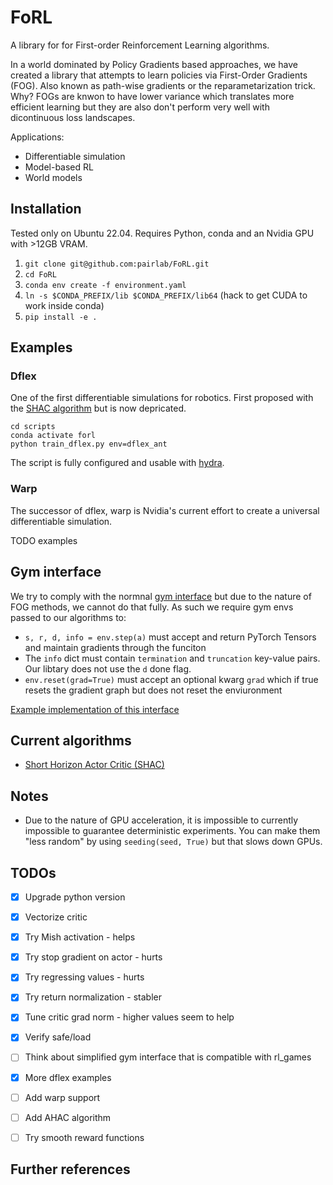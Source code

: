 # FoRL

A library for for First-order Reinforcement Learning algorithms.

In a world dominated by Policy Gradients based approaches, we have created a library that attempts to learn policies via First-Order Gradients (FOG). Also known as path-wise gradients or the reparametarization trick. Why? FOGs are knwon to have lower variance which translates more efficient learning but they are also don't perform very well with dicontinuous loss landscapes.

Applications:

- Differentiable simulation
- Model-based RL
- World models

## Installation

Tested only on Ubuntu 22.04. Requires Python, conda and an Nvidia GPU with >12GB VRAM.

1. `git clone git@github.com:pairlab/FoRL.git`
2. `cd FoRL`
3. `conda env create -f environment.yaml`
4. `ln -s $CONDA_PREFIX/lib $CONDA_PREFIX/lib64` (hack to get CUDA to work inside conda)
5. `pip install -e .`

## Examples

### Dflex

One of the first differentiable simulations for robotics. First proposed with the [SHAC algorithm](https://short-horizon-actor-critic.github.io/) but is now depricated.

```
cd scripts
conda activate forl
python train_dflex.py env=dflex_ant
```

The script is fully configured and usable with [hydra](https://hydra.cc/docs/intro/).

### Warp

The successor of dflex, warp is Nvidia's current effort to create a universal differentiable simulation.

TODO examples

## Gym interface

We try to comply with the normnal [gym interface](https://www.gymlibrary.dev/api/core/) but due to the nature of FOG methods, we cannot do that fully. As such we require gym envs passed to our algorithms to:

- `s, r, d, info = env.step(a)` must accept and return PyTorch Tensors and maintain gradients through the funciton
- The `info` dict must contain `termination` and `truncation` key-value pairs. Our libtary does not use the `d` done flag.
- `env.reset(grad=True)` must accept an optional kwarg `grad` which if true resets the gradient graph but does not reset the enviuronment

[Example implementation of this interface](https://github.com/imgeorgiev/DiffRL/blob/main/dflex/dflex/envs/dflex_env.py)

## Current algorithms

* [Short Horizon Actor Critic (SHAC)](https://short-horizon-actor-critic.github.io/)


## Notes

- Due to the nature of GPU acceleration, it is impossible to currently impossible to guarantee deterministic experiments. You can make them "less random" by using `seeding(seed, True)` but that slows down GPUs.

## TODOs

- [x] Upgrade python version
- [x] Vectorize critic
- [x] Try Mish activation - helps
- [x] Try stop gradient on actor - hurts 
- [x] Try regressing values - hurts
- [x] Try return normalization - stabler
- [x] Tune critic grad norm - higher values seem to help
- [x] Verify safe/load
- [ ] Think about simplified gym interface that is compatible with rl_games
- [x] More dflex examples
- [ ] Add warp support
- [ ] Add AHAC algorithm
- [ ] Try smooth reward functions




## Further references

